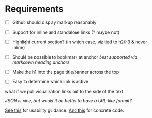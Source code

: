 # Requirements

- [ ] Github should display markup reasonably
- [ ] Support for inline and standalone links (? maybe not)


- [ ] Highlight current section?  (in which case, viz tied to h2/h3 & never inline)

- [ ] Should be possible to bookmark at anchor *best supported via markdown heading anchors*

- [ ] Make the h1 into the page title/banner across the top

- [ ] Easy to determine which link is active


what if we pull visualisation links out to the side of the text


*JSON is nice, but would it be better to have a URL-like
format?*

[See this](https://bost.ocks.org/mike/scroll/) for usability guidance.
[And this](http://vallandingham.me/scroller.html) for concrete code.
